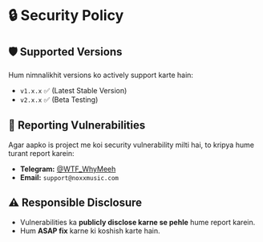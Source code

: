 # 🔒 Security Policy

## 🛡️ Supported Versions
Hum nimnalikhit versions ko actively support karte hain:
- `v1.x.x` ✅ (Latest Stable Version)
- `v2.x.x` ✅ (Beta Testing)

## 🚨 Reporting Vulnerabilities
Agar aapko is project me koi security vulnerability milti hai, to kripya hume turant report karein:

- **Telegram:** [@WTF_WhyMeeh](https://t.me/WTF_WhyMeeh)  
- **Email:** `support@noxxmusic.com`

## ⚠️ Responsible Disclosure
- Vulnerabilities ka **publicly disclose karne se pehle** hume report karein.
- Hum **ASAP fix** karne ki koshish karte hain.
